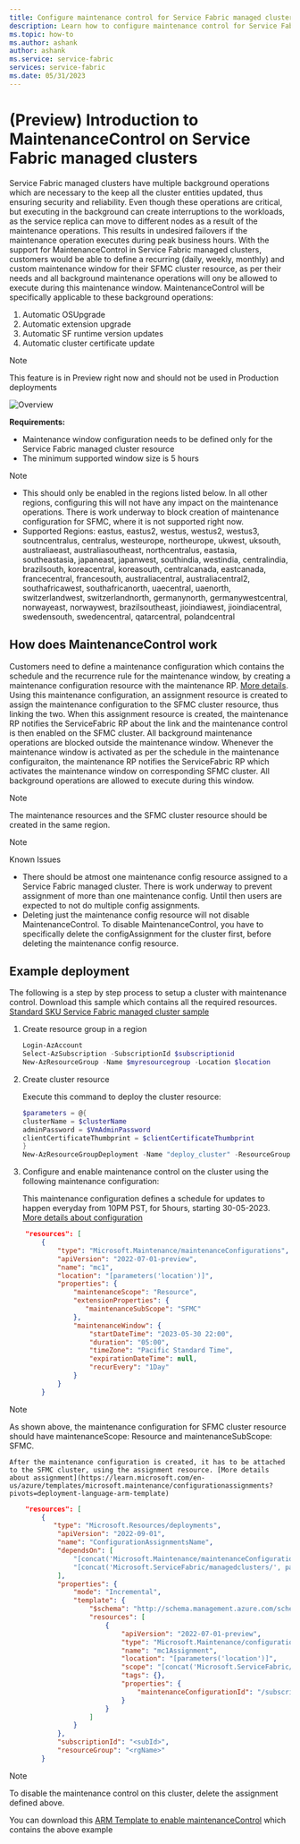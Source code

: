 ```yaml
---
title: Configure maintenance control for Service Fabric managed cluster
description: Learn how to configure maintenance control for Service Fabric managed cluster
ms.topic: how-to
ms.author: ashank
author: ashank
ms.service: service-fabric
services: service-fabric
ms.date: 05/31/2023
---
```


# (Preview) Introduction to MaintenanceControl on Service Fabric managed clusters
Service Fabric managed clusters have multiple background operations which are necessary to the keep all the cluster entities updated, thus ensuring security and reliability. Even though these operations are critical, but executing in the background can create interruptions to the workloads, as the service replica
can move to different nodes as a result of the maintenance operations. This results in undesired failovers if the maintenance operation executes during peak business hours.
With the support for MaintenanceControl in Service Fabric managed clusters, customers would be able to define a recurring (daily, weekly, monthly) and custom maintenance window for their SFMC cluster resource, as per their needs and all background maintenance operations will ony be allowed to execute during this maintenance window.
MaintenanceControl will be specifically applicable to these background operations:
1. Automatic OSUpgrade
2. Automatic extension upgrade
3. Automatic SF runtime version updates
4. Automatic cluster certificate update

>[!NOTE]
>This feature is in Preview right now and should not be used in Production deployments

![Overview][overviewimage]

**Requirements:**
* Maintenance window configuration needs to be defined only for the Service Fabric managed cluster resource
* The minimum supported window size is 5 hours

>[!NOTE]
* This should only be enabled in the regions listed below. In all other regions, configuring this will not have any impact on the maintenance operations. There is work underway to block creation of maintenance configuration for SFMC, where it is not supported right now.
* Supported Regions: eastus, eastus2, westus, westus2, westus3, soutncentralus, centralus, westeurope, northeurope, ukwest, uksouth, australiaeast, australiasoutheast, northcentralus, eastasia, southeastasia, japaneast, japanwest, southindia, westindia, centralindia, brazilsouth, koreacentral, koreasouth, centralcanada, eastcanada, francecentral, francesouth, australiacentral, australiacentral2, southafricawest, southafricanorth, uaecentral, uaenorth, switzerlandwest, switzerlandnorth, germanynorth, germanywestcentral, norwayeast, norwaywest, brazilsoutheast, jioindiawest, jioindiacentral, swedensouth, swedencentral, qatarcentral, polandcentral

## How does MaintenanceControl work
Customers need to define a maintenance configuration which contains the schedule and the recurrence rule for the maintenance window, by creating a maintenance configuration resource with the maintenance RP. [More details](https://learn.microsoft.com/azure/virtual-machines/maintenance-and-updates).
Using this maintenance configuration, an assignment resource is created to assign the maintenance configuration to the SFMC cluster resource, thus linking the two.
When this assignment resource is created, the maintenance RP notifies the ServiceFabric RP about the link and the maintenance control is then enabled on the SFMC cluster. All background maintenance operations are blocked outside the maintenance window.
Whenever the maintenance window is activated as per the schedule in the maintenance configuraiton, the maintenance RP notifies the ServiceFabric RP which activates the maintenance window on corresponding SFMC cluster. All background operations are allowed to execute during this window.

>[!NOTE]
> The maintenance resources and the SFMC cluster resource should be created in the same region.

>[!NOTE]
>Known Issues
* There should be atmost one maintenance config resource assigned to a Service Fabric managed cluster. There is work underway to prevent assignment of more than one maintenance config. Until then users are expected to not do multiple config assignments.
* Deleting just the maintenance config resource will not disable MaintenanceControl. To disable MaintenanceControl, you have to specifically delete the configAssignment for the cluster first, before deleting the maintenance config resource.

## Example deployment

The following is a step by step process to setup a cluster with maintenance control.
Download this sample which contains all the required resources. [Standard SKU Service Fabric managed cluster sample](https://github.com/Azure-Samples/service-fabric-cluster-templates/tree/master/SF-Managed-Standard-SKU-1-NT-mrp/sfmc-deploy-autoscale.json)

1) Create resource group in a region

   ```powershell
   Login-AzAccount
   Select-AzSubscription -SubscriptionId $subscriptionid
   New-AzResourceGroup -Name $myresourcegroup -Location $location
   ```

2) Create cluster resource

   Execute this command to deploy the cluster resource:

   ```powershell
   $parameters = @{
   clusterName = $clusterName
   adminPassword = $VmAdminPassword
   clientCertificateThumbprint = $clientCertificateThumbprint
   }
   New-AzResourceGroupDeployment -Name "deploy_cluster" -ResourceGroupName $resourceGroupName -TemplateFile .\azuredeploy.json -TemplateParameterObject $parameters -Verbose
   ```

3) Configure and enable maintenance control on the cluster using the following maintenance configuration:

    This maintenance configuration defines a schedule for updates to happen everyday from 10PM PST, for 5hours, starting 30-05-2023. [More details about configuration](https://learn.microsoft.com/en-us/azure/templates/microsoft.maintenance/maintenanceconfigurations?pivots=deployment-language-arm-template)

```JSON
    "resources": [
        {
            "type": "Microsoft.Maintenance/maintenanceConfigurations",
            "apiVersion": "2022-07-01-preview",
            "name": "mc1",
            "location": "[parameters('location')]",
            "properties": {
                "maintenanceScope": "Resource",
                "extensionProperties": {
                   "maintenanceSubScope": "SFMC"
                },
                "maintenanceWindow": {
                    "startDateTime": "2023-05-30 22:00",
                    "duration": "05:00",
                    "timeZone": "Pacific Standard Time",
                    "expirationDateTime": null,
                    "recurEvery": "1Day"
                }
            }
        }
```

>[!NOTE]
> As shown above, the maintenance configuration for SFMC cluster resource should have maintenanceScope: Resource and maintenanceSubScope: SFMC.

    After the maintenance configuration is created, it has to be attached to the SFMC cluster, using the assignment resource. [More details about assignment](https://learn.microsoft.com/en-us/azure/templates/microsoft.maintenance/configurationassignments?pivots=deployment-language-arm-template)

```JSON
    "resources": [
        { 
           "type": "Microsoft.Resources/deployments",
            "apiVersion": "2022-09-01",
            "name": "ConfigurationAssignmentsName",
            "dependsOn": [
                "[concat('Microsoft.Maintenance/maintenanceConfigurations/', 'mc1')]",
                "[concat('Microsoft.ServiceFabric/managedclusters/', parameters('clusterName'))]"
            ],
            "properties": {
                "mode": "Incremental",
                "template": {
                    "$schema": "http://schema.management.azure.com/schemas/2019-04-01/deploymentTemplate.json#",
                    "resources": [
                        {
                            "apiVersion": "2022-07-01-preview",
                            "type": "Microsoft.Maintenance/configurationAssignments",
                            "name": "mc1Assignment",
                            "location": "[parameters('location')]",
                            "scope": "[concat('Microsoft.ServiceFabric/managedclusters/', parameters('clusterName'))]",
                            "tags": {},
                            "properties": {
                                "maintenanceConfigurationId": "/subscriptions/<subId>/resourcegroups/<rgName>/providers/microsoft.maintenance/maintenanceconfigurations/mc1"
                            }
                        }
                    ]
                }
            },
            "subscriptionId": "<subId>",
            "resourceGroup": "<rgName>"
        }
```

>[!NOTE]
>To disable the maintenance control on this cluster, delete the assignment defined above.

You can download this [ARM Template to enable maintenanceControl](https://github.com/Azure-Samples/service-fabric-cluster-templates/tree/master/SF-Managed-Standard-SKU-1-NT-mrp/sfmc-deploy-mrp.json) which contains the above example

[overviewimage]: ./media/maintenance-control-sfmc/overview.png


